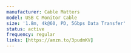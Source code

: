 ```yaml
---
manufacturer: Cable Matters
model: USB C Monitor Cable
size: '1.8m, 4k@60, PD, 5Gbps Data Transfer'
status: active
frequency: regular
links: [https://amzn.to/3pudmKV]
---
```

